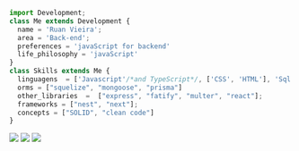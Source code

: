 ```ts
import Development;
class Me extends Development {
  name = 'Ruan Vieira';
  area = 'Back-end';
  preferences = 'javaScript for backend'
  life_philosophy = 'javaScript'
}
class Skills extends Me {
  linguagens  = ['Javascript'/*and TypeScript*/, ['CSS', 'HTML'], 'Sql'];
  orms = ["squelize", "mongoose", "prisma"]
  other_libraries  =  ["express", "fatify", "multer", "react"];
  frameworks = ["nest", "next"];
  concepts = ["SOLID", "clean code"]
}
```

<p align="left">
  <a href="mailto:ruanlons@gmail.com" alt="Gmail">
  <img src="https://img.shields.io/badge/-Gmail-FF0000?style=flat-square&labelColor=FF0000&logo=gmail&logoColor=white&link=" /></a>

  <a href="https://www.linkedin.com/in/ruan-vieira-04a9ab1b9" alt="Linkedin" target="_blank">
  <img src="https://img.shields.io/badge/-Linkedin-0e76a8?style=flat-square&logo=Linkedin&logoColor=white" /></a>

  <a href="https://api.whatsapp.com/send/?phone=5563992932391&text&type=phone_number&app_absent=0" alt="WhatsApp" target="_blank">
  <img src="https://img.shields.io/badge/-WhatsApp-25d366?style=flat-square&labelColor=25d366&logo=whatsapp&logoColor=white&link=API-DO-SEU-WHATSAPP"/></a>
</p>  
